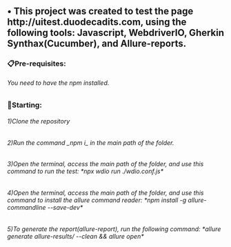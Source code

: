 <h2>• This project was created to test the page http://uitest.duodecadits.com, using the following tools: Javascript, WebdriverIO, Gherkin Synthax(Cucumber), and Allure-reports.</h2>


<h3>📋Pre-requisites:</h3>
<h6>You need to have the npm installed.</h6>

<h3>🚀Starting:</h3>
<h6>1)Clone the repository</h6>

<h6>2)Run the command _npm i_ in the main path of the folder.</h6>

<h6>3)Open the terminal, access the main path of the folder, and use this command to run the test: *npx wdio run ./wdio.conf.js*</h6>

<h6>4)Open the terminal, access the main path of the folder, and use this command to install the allure command reader: *npm install -g allure-commandline --save-dev*</h6>

<h6>5)To generate the report(allure-report), run the following command: *allure generate allure-results/ --clean && allure open*</h6>

